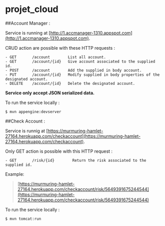 # projet_cloud

##Account Manager :

Service is running at [http://1.accmanager-1310.appspot.com](http://1.accmanager-1310.appspot.com).

CRUD action are possible with these HTTP requests :

	- GET 		/account 		List all account.
	- GET 		/account/{id} 	Give account associated to the supplied id.
	- POST 		/account 		Add the supplied in body account.
	- PUT		/account/{id}	Modify supplied in body properties of the designated account.
	- DELETE	/account/{id}	Delete the designated account.

**Service only accept JSON serialized data.**

To run the service locally : 

    $ mvn appengine:devserver

##Check Account :

Service is runnig at [https://murmuring-hamlet-27164.herokuapp.com/checkaccount](https://murmuring-hamlet-27164.herokuapp.com/checkaccount).

Only GET action is possible with this HTTP request :

    - GET       /risk/{id}        Return the risk associated to the supplied id.

Example:
>[https://murmuring-hamlet-27164.herokuapp.com/checkaccount/risk/5649391675244544](https://murmuring-hamlet-27164.herokuapp.com/checkaccount/risk/5649391675244544)

To run the service locally : 

    $ mvn tomcat:run 


